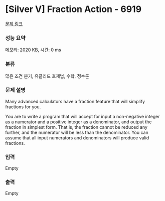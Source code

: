 # [Silver V] Fraction Action - 6919 

[문제 링크](https://www.acmicpc.net/problem/6919) 

### 성능 요약

메모리: 2020 KB, 시간: 0 ms

### 분류

많은 조건 분기, 유클리드 호제법, 수학, 정수론

### 문제 설명

<p>Many advanced calculators have a fraction feature that will simplify fractions for you.</p>

<p>You are to write a program that will accept for input a non-negative integer as a numerator and a positive integer as a denominator, and output the fraction in simplest form. That is, the fraction cannot be reduced any further, and the numerator will be less than the denominator. You can assume that all input numerators and denominators will produce valid fractions.</p>

### 입력 

 Empty

### 출력 

 Empty

